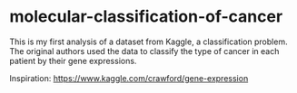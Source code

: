 # molecular-classification-of-cancer

This is my first analysis of a dataset from Kaggle, a classification problem. 
The original authors used the data to classify the type of cancer in each patient by their gene expressions.

Inspiration: https://www.kaggle.com/crawford/gene-expression
